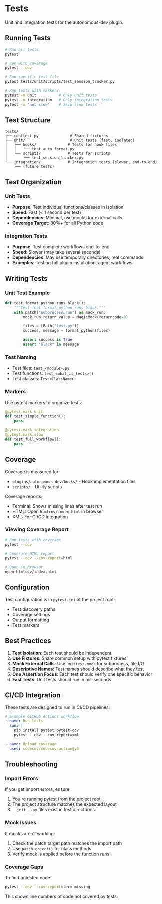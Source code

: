 # Tests

Unit and integration tests for the autonomous-dev plugin.

## Running Tests

```bash
# Run all tests
pytest

# Run with coverage
pytest --cov

# Run specific test file
pytest tests/unit/scripts/test_session_tracker.py

# Run tests with markers
pytest -m unit          # Only unit tests
pytest -m integration   # Only integration tests
pytest -m "not slow"    # Skip slow tests
```

## Test Structure

```
tests/
├── conftest.py              # Shared fixtures
├── unit/                    # Unit tests (fast, isolated)
│   ├── hooks/              # Tests for hook files
│   │   └── test_auto_format.py
│   └── scripts/            # Tests for scripts
│       └── test_session_tracker.py
└── integration/            # Integration tests (slower, end-to-end)
    └── (future tests)
```

## Test Organization

### Unit Tests
- **Purpose**: Test individual functions/classes in isolation
- **Speed**: Fast (< 1 second per test)
- **Dependencies**: Minimal, use mocks for external calls
- **Coverage Target**: 80%+ for all Python code

### Integration Tests
- **Purpose**: Test complete workflows end-to-end
- **Speed**: Slower (may take several seconds)
- **Dependencies**: May use temporary directories, real commands
- **Examples**: Testing full plugin installation, agent workflows

## Writing Tests

### Unit Test Example

```python
def test_format_python_runs_black():
    """Test that format_python runs black."""
    with patch("subprocess.run") as mock_run:
        mock_run.return_value = MagicMock(returncode=0)

        files = [Path("test.py")]
        success, message = format_python(files)

        assert success is True
        assert "black" in message
```

### Test Naming

- Test files: `test_<module>.py`
- Test functions: `test_<what_it_tests>()`
- Test classes: `Test<ClassName>`

### Markers

Use pytest markers to organize tests:

```python
@pytest.mark.unit
def test_simple_function():
    pass

@pytest.mark.integration
@pytest.mark.slow
def test_full_workflow():
    pass
```

## Coverage

Coverage is measured for:
- `plugins/autonomous-dev/hooks/` - Hook implementation files
- `scripts/` - Utility scripts

Coverage reports:
- Terminal: Shows missing lines after test run
- HTML: Open `htmlcov/index.html` in browser
- XML: For CI/CD integration

### Viewing Coverage Report

```bash
# Run tests with coverage
pytest --cov

# Generate HTML report
pytest --cov --cov-report=html

# Open in browser
open htmlcov/index.html
```

## Configuration

Test configuration is in `pytest.ini` at the project root:

- Test discovery paths
- Coverage settings
- Output formatting
- Test markers

## Best Practices

1. **Test Isolation**: Each test should be independent
2. **Use Fixtures**: Share common setup with pytest fixtures
3. **Mock External Calls**: Use `unittest.mock` for subprocess, file I/O
4. **Descriptive Names**: Test names should describe what they test
5. **One Assertion Focus**: Each test should verify one specific behavior
6. **Fast Tests**: Unit tests should run in milliseconds

## CI/CD Integration

These tests are designed to run in CI/CD pipelines:

```yaml
# Example GitHub Actions workflow
- name: Run tests
  run: |
    pip install pytest pytest-cov
    pytest --cov --cov-report=xml

- name: Upload coverage
  uses: codecov/codecov-action@v3
```

## Troubleshooting

### Import Errors

If you get import errors, ensure:
1. You're running pytest from the project root
2. The project structure matches the expected layout
3. `__init__.py` files exist in test directories

### Mock Issues

If mocks aren't working:
1. Check the patch target path matches the import path
2. Use `patch.object()` for class methods
3. Verify mock is applied before the function runs

### Coverage Gaps

To find untested code:
```bash
pytest --cov --cov-report=term-missing
```

This shows line numbers of code not covered by tests.
